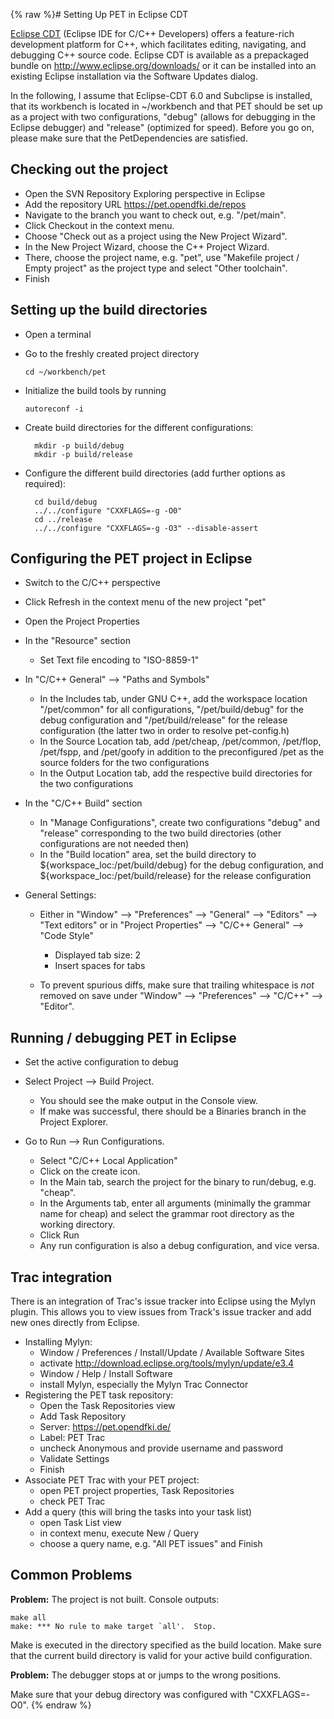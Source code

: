 {% raw %}# Setting Up PET in Eclipse CDT

[Eclipse CDT](http://www.eclipse.org/cdt/) (Eclipse IDE for C/C++
Developers) offers a feature-rich development platform for C++, which
facilitates editing, navigating, and debugging C++ source code. Eclipse
CDT is available as a prepackaged bundle on
<http://www.eclipse.org/downloads/> or it can be installed into an
existing Eclipse installation via the Software Updates dialog.

In the following, I assume that Eclipse-CDT 6.0 and Subclipse is
installed, that its workbench is located in \~/workbench and that PET
should be set up as a project with two configurations, "debug" (allows
for debugging in the Eclipse debugger) and "release" (optimized for
speed). Before you go on, please make sure that the
PetDependencies are satisfied.

## Checking out the project

- Open the SVN Repository Exploring perspective in Eclipse
- Add the repository URL <https://pet.opendfki.de/repos>
- Navigate to the branch you want to check out, e.g. "/pet/main".
- Click Checkout in the context menu.
- Choose "Check out as a project using the New Project Wizard".
- In the New Project Wizard, choose the C++ Project Wizard.
- There, choose the project name, e.g. "pet", use "Makefile project /
Empty project" as the project type and select "Other toolchain".
- Finish

## Setting up the build directories

- Open a terminal
- Go to the freshly created project directory
  
      cd ~/workbench/pet
- Initialize the build tools by running
  
      autoreconf -i
- Create build directories for the different configurations:
  
        mkdir -p build/debug
        mkdir -p build/release
- Configure the different build directories (add further options as
required):
  
        cd build/debug
        ../../configure "CXXFLAGS=-g -O0"
        cd ../release
        ../../configure "CXXFLAGS=-g -O3" --disable-assert

## Configuring the PET project in Eclipse

- Switch to the C/C++ perspective
- Click Refresh in the context menu of the new project "pet"
- Open the Project Properties
- In the "Resource" section
  - Set Text file encoding to "ISO-8859-1"
- In "C/C++ General" --&gt; "Paths and Symbols"
  
  - In the Includes tab, under GNU C++, add the workspace location
"/pet/common" for all configurations, "/pet/build/debug" for the
debug configuration and "/pet/build/release" for the release
configuration (the latter two in order to resolve pet-config.h)
  - In the Source Location tab, add /pet/cheap, /pet/common,
/pet/flop, /pet/fspp, and /pet/goofy in addition to the
preconfigured /pet as the source folders for the two
configurations
  - In the Output Location tab, add the respective build directories
for the two configurations
- In the "C/C++ Build" section
  - In "Manage Configurations", create two configurations "debug"
and "release" corresponding to the two build directories (other
configurations are not needed then)
  - In the "Build location" area, set the build directory to
${workspace\_loc:/pet/build/debug} for the debug configuration,
and ${workspace\_loc:/pet/build/release} for the release
configuration
- General Settings:
  - Either in "Window" --&gt; "Preferences" --&gt; "General" --&gt;
"Editors" --&gt; "Text editors" or in "Project Properties"
--&gt; "C/C++ General" --&gt; "Code Style"
    
    - Displayed tab size: 2
    - Insert spaces for tabs
  - To prevent spurious diffs, make sure that trailing whitespace is
*not* removed on save under "Window" --&gt; "Preferences" --&gt;
"C/C++" --&gt; "Editor".

## Running / debugging PET in Eclipse

- Set the active configuration to debug
- Select Project --&gt; Build Project.
  
  - You should see the make output in the Console view.
  - If make was successful, there should be a Binaries branch in the
Project Explorer.
- Go to Run --&gt; Run Configurations.
  
  - Select "C/C++ Local Application"
  - Click on the create icon.
  - In the Main tab, search the project for the binary to run/debug,
e.g. "cheap".
  - In the Arguments tab, enter all arguments (minimally the grammar
name for cheap) and select the grammar root directory as the
working directory.
  - Click Run
  - Any run configuration is also a debug configuration, and vice
versa.

## Trac integration

There is an integration of Trac's issue tracker into Eclipse using the
Mylyn plugin. This allows you to view issues from Track's issue tracker
and add new ones directly from Eclipse.

- Installing Mylyn:
  - Window / Preferences / Install/Update / Available Software Sites
  - activate <http://download.eclipse.org/tools/mylyn/update/e3.4>
  - Window / Help / Install Software
  - install Mylyn, especially the Mylyn Trac Connector
- Registering the PET task repository:
  - Open the Task Repositories view
  - Add Task Repository
  - Server: <https://pet.opendfki.de/>
  - Label: PET Trac
  - uncheck Anonymous and provide username and password
  - Validate Settings
  - Finish
- Associate PET Trac with your PET project:
  - open PET project properties, Task Repositories
  - check PET Trac
- Add a query (this will bring the tasks into your task list)
  - open Task List view
  - in context menu, execute New / Query
  - choose a query name, e.g. "All PET issues" and Finish

## Common Problems

**Problem:** The project is not built. Console outputs:

    make all 
    make: *** No rule to make target `all'.  Stop.

Make is executed in the directory specified as the build location. Make
sure that the current build directory is valid for your active build
configuration.

**Problem:** The debugger stops at or jumps to the wrong positions.

Make sure that your debug directory was configured with "CXXFLAGS=-O0".
<update date omitted for speed>{% endraw %}